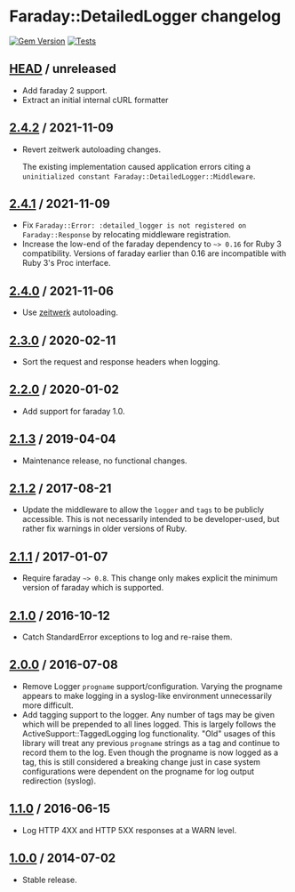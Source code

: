 # Faraday::DetailedLogger changelog

[![Gem Version](https://badge.fury.io/rb/faraday-detailed_logger.svg)](https://badge.fury.io/rb/faraday-detailed_logger)
[![Tests](https://github.com/envylabs/faraday-detailed_logger/workflows/Tests/badge.svg)](https://github.com/envylabs/faraday-detailed_logger/actions?query=workflow%3ATests)

## [HEAD][] / unreleased

* Add faraday 2 support.
* Extract an initial internal cURL formatter

## [2.4.2][] / 2021-11-09

* Revert zeitwerk autoloading changes.

  The existing implementation caused application errors citing a `uninitialized
  constant Faraday::DetailedLogger::Middleware`.

## [2.4.1][] / 2021-11-09

* Fix `Faraday::Error: :detailed_logger is not registered on Faraday::Response`
  by relocating middleware registration.
* Increase the low-end of the faraday dependency to `~> 0.16` for Ruby 3
  compatibility. Versions of faraday earlier than 0.16 are incompatible with
  Ruby 3's Proc interface.

## [2.4.0][] / 2021-11-06

* Use [zeitwerk](https://rubygems.org/gems/zeitwerk) autoloading.

## [2.3.0][] / 2020-02-11

* Sort the request and response headers when logging.

## [2.2.0][] / 2020-01-02

* Add support for faraday 1.0.

## [2.1.3][] / 2019-04-04

* Maintenance release, no functional changes.

## [2.1.2][] / 2017-08-21

* Update the middleware to allow the `logger` and `tags` to be publicly
  accessible. This is not necessarily intended to be developer-used, but rather
  fix warnings in older versions of Ruby.

## [2.1.1][] / 2017-01-07

* Require faraday `~> 0.8`. This change only makes explicit the minimum version
  of faraday which is supported.

## [2.1.0][] / 2016-10-12

* Catch StandardError exceptions to log and re-raise them.

## [2.0.0][] / 2016-07-08

* Remove Logger `progname` support/configuration. Varying the progname appears
  to make logging in a syslog-like environment unnecessarily more difficult.
* Add tagging support to the logger. Any number of tags may be given which will
  be prepended to all lines logged. This is largely follows the
  ActiveSupport::TaggedLogging log functionality. "Old" usages of this library
  will treat any previous `progname` strings as a tag and continue to record
  them to the log. Even though the progname is now logged as a tag, this is
  still considered a breaking change just in case system configurations were
  dependent on the progname for log output redirection (syslog).

## [1.1.0][] / 2016-06-15

* Log HTTP 4XX and HTTP 5XX responses at a WARN level.

## [1.0.0][] / 2014-07-02

* Stable release.

[1.0.0]: https://github.com/envylabs/faraday-detailed_logger/tree/v1.0.0
[1.1.0]: https://github.com/envylabs/faraday-detailed_logger/compare/v1.0.0...v1.1.0
[2.0.0]: https://github.com/envylabs/faraday-detailed_logger/compare/v1.1.0...v2.0.0
[2.1.0]: https://github.com/envylabs/faraday-detailed_logger/compare/v2.0.0...v2.1.0
[2.1.1]: https://github.com/envylabs/faraday-detailed_logger/compare/v2.1.0...v2.1.1
[2.1.2]: https://github.com/envylabs/faraday-detailed_logger/compare/v2.1.1...v2.1.2
[2.1.3]: https://github.com/envylabs/faraday-detailed_logger/compare/v2.1.2...v2.1.3
[2.2.0]: https://github.com/envylabs/faraday-detailed_logger/compare/v2.1.3...v2.2.0
[2.3.0]: https://github.com/envylabs/faraday-detailed_logger/compare/v2.2.0...v2.3.0
[2.4.0]: https://github.com/envylabs/faraday-detailed_logger/compare/v2.3.0...v2.4.0
[2.4.1]: https://github.com/envylabs/faraday-detailed_logger/compare/v2.4.0...v2.4.1
[2.4.2]: https://github.com/envylabs/faraday-detailed_logger/compare/v2.4.1...v2.4.2
[HEAD]: https://github.com/envylabs/faraday-detailed_logger/compare/v2.4.2...main
